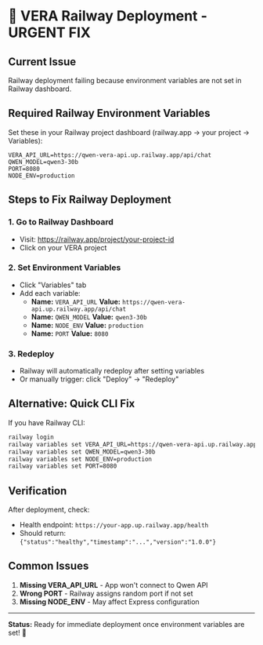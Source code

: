 # 🚀 VERA Railway Deployment - URGENT FIX

## Current Issue
Railway deployment failing because environment variables are not set in Railway dashboard.

## Required Railway Environment Variables

Set these in your Railway project dashboard (railway.app → your project → Variables):

```
VERA_API_URL=https://qwen-vera-api.up.railway.app/api/chat
QWEN_MODEL=qwen3-30b
PORT=8080
NODE_ENV=production
```

## Steps to Fix Railway Deployment

### 1. Go to Railway Dashboard
- Visit: https://railway.app/project/your-project-id
- Click on your VERA project

### 2. Set Environment Variables
- Click "Variables" tab
- Add each variable:
  - **Name:** `VERA_API_URL` **Value:** `https://qwen-vera-api.up.railway.app/api/chat`
  - **Name:** `QWEN_MODEL` **Value:** `qwen3-30b`
  - **Name:** `NODE_ENV` **Value:** `production`
  - **Name:** `PORT` **Value:** `8080`

### 3. Redeploy
- Railway will automatically redeploy after setting variables
- Or manually trigger: click "Deploy" → "Redeploy"

## Alternative: Quick CLI Fix

If you have Railway CLI:
```bash
railway login
railway variables set VERA_API_URL=https://qwen-vera-api.up.railway.app/api/chat
railway variables set QWEN_MODEL=qwen3-30b
railway variables set NODE_ENV=production
railway variables set PORT=8080
```

## Verification
After deployment, check:
- Health endpoint: `https://your-app.up.railway.app/health`
- Should return: `{"status":"healthy","timestamp":"...","version":"1.0.0"}`

## Common Issues
1. **Missing VERA_API_URL** - App won't connect to Qwen API
2. **Wrong PORT** - Railway assigns random port if not set
3. **Missing NODE_ENV** - May affect Express configuration

---
**Status:** Ready for immediate deployment once environment variables are set! 🎯